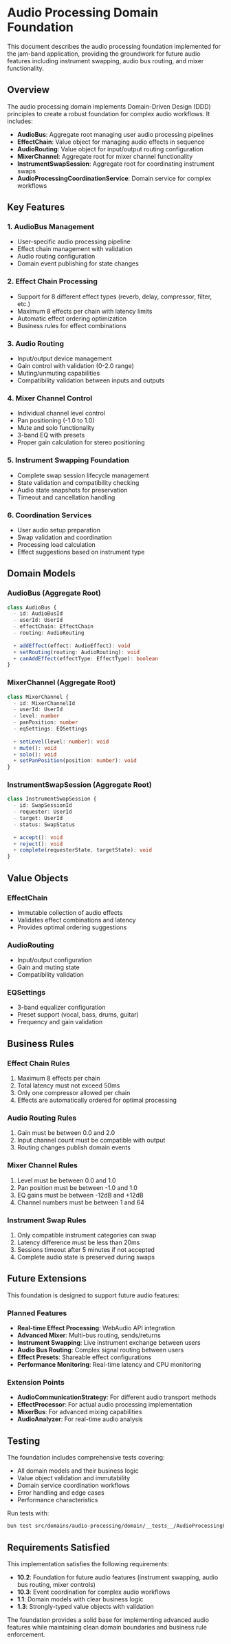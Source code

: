 # Audio Processing Domain Foundation

This document describes the audio processing foundation implemented for the jam-band application, providing the groundwork for future audio features including instrument swapping, audio bus routing, and mixer functionality.

## Overview

The audio processing domain implements Domain-Driven Design (DDD) principles to create a robust foundation for complex audio workflows. It includes:

- **AudioBus**: Aggregate root managing user audio processing pipelines
- **EffectChain**: Value object for managing audio effects in sequence
- **AudioRouting**: Value object for input/output routing configuration
- **MixerChannel**: Aggregate root for mixer channel functionality
- **InstrumentSwapSession**: Aggregate root for coordinating instrument swaps
- **AudioProcessingCoordinationService**: Domain service for complex workflows

## Key Features

### 1. AudioBus Management
- User-specific audio processing pipeline
- Effect chain management with validation
- Audio routing configuration
- Domain event publishing for state changes

### 2. Effect Chain Processing
- Support for 8 different effect types (reverb, delay, compressor, filter, etc.)
- Maximum 8 effects per chain with latency limits
- Automatic effect ordering optimization
- Business rules for effect combinations

### 3. Audio Routing
- Input/output device management
- Gain control with validation (0-2.0 range)
- Muting/unmuting capabilities
- Compatibility validation between inputs and outputs

### 4. Mixer Channel Control
- Individual channel level control
- Pan positioning (-1.0 to 1.0)
- Mute and solo functionality
- 3-band EQ with presets
- Proper gain calculation for stereo positioning

### 5. Instrument Swapping Foundation
- Complete swap session lifecycle management
- State validation and compatibility checking
- Audio state snapshots for preservation
- Timeout and cancellation handling

### 6. Coordination Services
- User audio setup preparation
- Swap validation and coordination
- Processing load calculation
- Effect suggestions based on instrument type

## Domain Models

### AudioBus (Aggregate Root)
```typescript
class AudioBus {
  - id: AudioBusId
  - userId: UserId
  - effectChain: EffectChain
  - routing: AudioRouting
  
  + addEffect(effect: AudioEffect): void
  + setRouting(routing: AudioRouting): void
  + canAddEffect(effectType: EffectType): boolean
}
```

### MixerChannel (Aggregate Root)
```typescript
class MixerChannel {
  - id: MixerChannelId
  - userId: UserId
  - level: number
  - panPosition: number
  - eqSettings: EQSettings
  
  + setLevel(level: number): void
  + mute(): void
  + solo(): void
  + setPanPosition(position: number): void
}
```

### InstrumentSwapSession (Aggregate Root)
```typescript
class InstrumentSwapSession {
  - id: SwapSessionId
  - requester: UserId
  - target: UserId
  - status: SwapStatus
  
  + accept(): void
  + reject(): void
  + complete(requesterState, targetState): void
}
```

## Value Objects

### EffectChain
- Immutable collection of audio effects
- Validates effect combinations and latency
- Provides optimal ordering suggestions

### AudioRouting
- Input/output configuration
- Gain and muting state
- Compatibility validation

### EQSettings
- 3-band equalizer configuration
- Preset support (vocal, bass, drums, guitar)
- Frequency and gain validation

## Business Rules

### Effect Chain Rules
1. Maximum 8 effects per chain
2. Total latency must not exceed 50ms
3. Only one compressor allowed per chain
4. Effects are automatically ordered for optimal processing

### Audio Routing Rules
1. Gain must be between 0.0 and 2.0
2. Input channel count must be compatible with output
3. Routing changes publish domain events

### Mixer Channel Rules
1. Level must be between 0.0 and 1.0
2. Pan position must be between -1.0 and 1.0
3. EQ gains must be between -12dB and +12dB
4. Channel numbers must be between 1 and 64

### Instrument Swap Rules
1. Only compatible instrument categories can swap
2. Latency difference must be less than 20ms
3. Sessions timeout after 5 minutes if not accepted
4. Complete audio state is preserved during swaps

## Future Extensions

This foundation is designed to support future audio features:

### Planned Features
- **Real-time Effect Processing**: WebAudio API integration
- **Advanced Mixer**: Multi-bus routing, sends/returns
- **Instrument Swapping**: Live instrument exchange between users
- **Audio Bus Routing**: Complex signal routing between users
- **Effect Presets**: Shareable effect configurations
- **Performance Monitoring**: Real-time latency and CPU monitoring

### Extension Points
- **AudioCommunicationStrategy**: For different audio transport methods
- **EffectProcessor**: For actual audio processing implementation
- **MixerBus**: For advanced mixing capabilities
- **AudioAnalyzer**: For real-time audio analysis

## Testing

The foundation includes comprehensive tests covering:
- All domain models and their business logic
- Value object validation and immutability
- Domain service coordination workflows
- Error handling and edge cases
- Performance characteristics

Run tests with:
```bash
bun test src/domains/audio-processing/domain/__tests__/AudioProcessingFoundation.test.ts
```

## Requirements Satisfied

This implementation satisfies the following requirements:
- **10.2**: Foundation for future audio features (instrument swapping, audio bus routing, mixer controls)
- **10.3**: Event coordination for complex audio workflows
- **1.1**: Domain models with clear business logic
- **1.3**: Strongly-typed value objects with validation

The foundation provides a solid base for implementing advanced audio features while maintaining clean domain boundaries and business rule enforcement.
